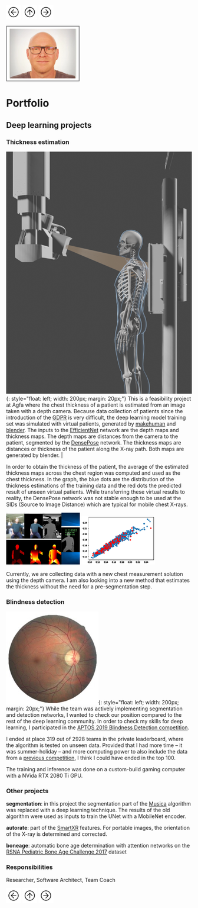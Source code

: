 <a href="Portfolio.html"><img src="images/prev.png" width="40" height="40"></a>
<a href="index.html"><img src="images/back.png" width="40" height="40"></a>
<a href="Tomosynthesis.html"><img src="images/next.png" width="40" height="40"></a>

<a href="https://gearlux.github.io/"><img src="images/Profile.png" width="200" height="150"></a>

# Portfolio

## Deep learning projects

### Thickness estimation

![](images/blender.png){: style="float: left; width: 200px; margin: 20px;"}
This is a feasibility project at Agfa where the chest thickness of a patient is estimated from an image taken with a depth camera. Because data collection of patients since the introduction of the 
[GDPR](https://en.wikipedia.org/wiki/General_Data_Protection_Regulation) 
is very difficult, the deep learning model training set was simulated with virtual patients, generated by 
[makehuman](http://www.makehumancommunity.org/) and 
[blender](https://www.blender.org/). 
The inputs to the 
[EfficientNet](https://arxiv.org/abs/1905.11946) 
network are the depth maps and thickness maps. 
The depth maps are distances from the camera to the patient, segmented by the [DensePose](http://densepose.org/) network.
The thickness maps are distances or thickness of the patient along the X-ray path. 
Both maps are generated by blender. |

In order to obtain the thickness of the patient, the average of the estimated thickness maps across the chest region was computed and used as the chest thickness. In the graph, the blue dots are the distribution of the thickness estimations of the training data and the red dots the predicted result of unseen virtual patients. While transferring these virtual results to reality, the DensePose network was not stable enough to be used at the SIDs (Source to Image Distance) which are typical for mobile chest X-rays. 

<img src="images/thickness.png" width="200">
<img src="images/thickness_chart.png" width="200">

Currently, we are collecting data with a new chest measurement solution using the depth camera. 
I am also looking into a new method that estimates the thickness without the need for a pre-segmentation step.

### Blindness detection

![](images/aptos.jpg){: style="float: left; width: 200px; margin: 20px;"}
While the team was actively implementing segmentation and detection networks, 
I wanted to check our position compared to the rest of the deep learning community.
In order to check my skills for deep learning, I participated in the [APTOS 2019 Blindness Detection competition](https://www.kaggle.com/c/aptos2019-blindness-detection/overview). 

I ended at place 319 out of 2928 teams in the private leaderboard, where the algorithm is tested on unseen data. 
Provided that I had more time – it was summer-holiday – and more computing power to also include the data from a [previous competition](https://www.kaggle.com/c/diabetic-retinopathy-detection), I think I could have ended in the top 100. 

The training and inference was done on a custom-build gaming computer with a NVida RTX 2080 Ti GPU.

### Other projects

**segmentation**: in this project the segmentation part of the [Musica](https://medimg.agfa.com/main/musica/) algorithm was replaced with a deep learning technique. 
The results of the old algorithm were used as inputs to train the UNet with a MobileNet encoder.

**autorate**: part of the [SmartXR](https://medimg.agfa.com/main/direct-radiography/smartxr/) features. For portable images, the orientation of the X-ray is determined and corrected.

**boneage**: automatic bone age determination with attention networks on the [RSNA Pediatric Bone Age Challenge 2017](https://www.rsna.org/education/ai-resources-and-training/ai-image-challenge/rsna-pediatric-bone-age-challenge-2017) dataset

### Responsibilities
Researcher, Software Architect, Team Coach

<a href="Portfolio.html"><img src="images/prev.png" width="40" height="40"></a>
<a href="index.html"><img src="images/back.png" width="40" height="40"></a>
<a href="Tomosynthesis.html"><img src="images/next.png" width="40" height="40"></a>

